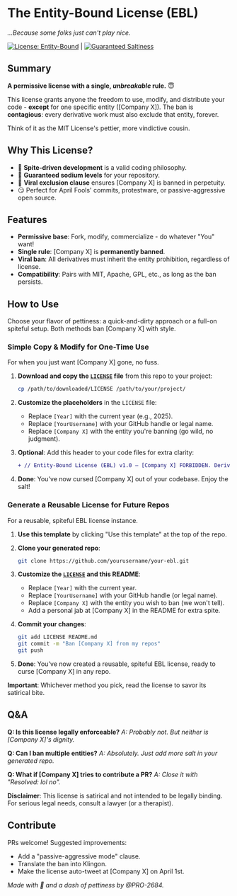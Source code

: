 # The Entity-Bound License (EBL)

*...Because some folks just can't play nice.*

[![License: Entity-Bound](https://img.shields.io/badge/License-Entity_Bound-red.svg)](https://github.com/PRO-2684/The-Entity-Bound-License) | [![Guaranteed Saltiness](https://img.shields.io/badge/NaCl-%F0%9F%94%A5-lightgrey.svg)](https://en.wikipedia.org/wiki/Sodium_chloride)

## Summary

**A permissive license with a single, *unbreakable* rule.** 😇

This license grants anyone the freedom to use, modify, and distribute your code - **except** for one specific entity ([Company X]). The ban is **contagious**: every derivative work must also exclude that entity, forever.

Think of it as the MIT License's pettier, more vindictive cousin.

## Why This License?

- 🚫 **Spite-driven development** is a valid coding philosophy.
- 🧂 **Guaranteed sodium levels** for your repository.
- 🦠 **Viral exclusion clause** ensures [Company X] is banned in perpetuity.
- 😏 Perfect for April Fools' commits, protestware, or passive-aggressive open source.

## Features

- **Permissive base**: Fork, modify, commercialize - do whatever "You" want!
- **Single rule**: [Company X] is **permanently banned**.
- **Viral ban**: All derivatives must inherit the entity prohibition, regardless of license.
- **Compatibility**: Pairs with MIT, Apache, GPL, etc., as long as the ban persists.

## How to Use

Choose your flavor of pettiness: a quick-and-dirty approach or a full-on spiteful setup. Both methods ban [Company X] with style.

### Simple Copy & Modify for One-Time Use

For when you just want [Company X] gone, no fuss.

1. **Download and copy the [`LICENSE`](LICENSE) file** from this repo to your project:

   ```bash
   cp /path/to/downloaded/LICENSE /path/to/your/project/
   ```

2. **Customize the placeholders** in the `LICENSE` file:
   - Replace `[Year]` with the current year (e.g., 2025).
   - Replace `[YourUsername]` with your GitHub handle or legal name.
   - Replace `[Company X]` with the entity you're banning (go wild, no judgment).
3. **Optional**: Add this header to your code files for extra clarity:

   ```diff
   + // Entity-Bound License (EBL) v1.0 – [Company X] FORBIDDEN. Derivatives must retain this ban.
   ```

4. **Done**: You've now cursed [Company X] out of your codebase. Enjoy the salt!

### Generate a Reusable License for Future Repos

For a reusable, spiteful EBL license instance.

1. **Use this template** by clicking "Use this template" at the top of the repo.
2. **Clone your generated repo**:

   ```bash
   git clone https://github.com/yourusername/your-ebl.git
   ```

3. **Customize the [`LICENSE`](LICENSE) and this README**:
   - Replace `[Year]` with the current year.
   - Replace `[YourUsername]` with your GitHub handle (or legal name).
   - Replace `[Company X]` with the entity you wish to ban (we won't tell).
   - Add a personal jab at [Company X] in the README for extra spite.
4. **Commit your changes**:

   ```bash
   git add LICENSE README.md
   git commit -m "Ban [Company X] from my repos"
   git push
   ```

5. **Done**: You've now created a reusable, spiteful EBL license, ready to curse [Company X] in any repo.

**Important**: Whichever method you pick, read the license to savor its satirical bite.

## Q&A

**Q: Is this license legally enforceable?**
*A: Probably not. But neither is [Company X]'s dignity.*

**Q: Can I ban multiple entities?**
*A: Absolutely. Just add more salt in your generated repo.*

**Q: What if [Company X] tries to contribute a PR?**
*A: Close it with "Resolved: lol no".*

**Disclaimer**: This license is satirical and not intended to be legally binding. For serious legal needs, consult a lawyer (or a therapist).

## Contribute

PRs welcome! Suggested improvements:

- Add a "passive-aggressive mode" clause.
- Translate the ban into Klingon.
- Make the license auto-tweet at [Company X] on April 1st.

*Made with 🧂 and a dash of pettiness by @PRO-2684.*

